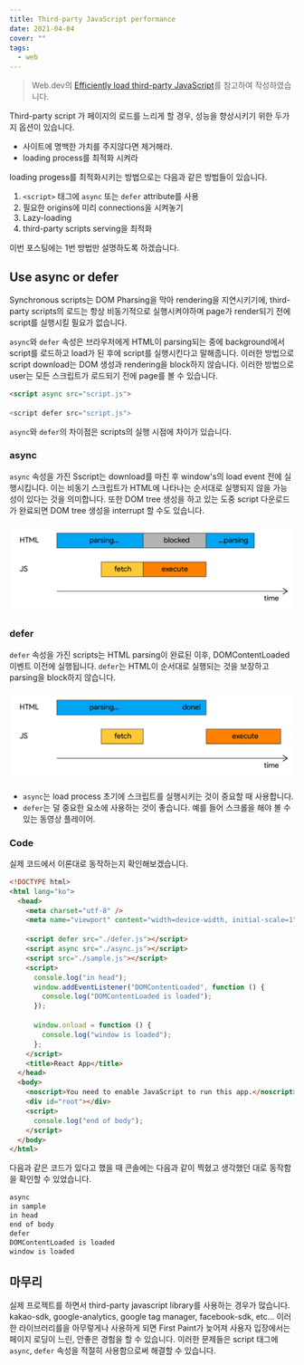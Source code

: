 ```yaml
---
title: Third-party JavaScript performance
date: 2021-04-04
cover: ""
tags:
  - web
---
```


> Web.dev의 [Efficiently load third-party JavaScript](https://web.dev/efficiently-load-third-party-javascript/)를 참고하여 작성하였습니다.

<!--truncate-->

Third-party script 가 페이지의 로드를 느리게 할 경우, 성능을 향상시키기 위한 두가지 옵션이 있습니다.

- 사이트에 명백한 가치를 주지않다면 제거해라.
- loading process를 최적화 시켜라

loading progess를 최적화시키는 방법으로는 다음과 같은 방법들이 있습니다.

1. `<script>` 태그에 `async` 또는 `defer` attribute를 사용
2. 필요한 origins에 미리 connections을 시켜놓기
3. Lazy-loading
4. third-party scripts serving을 최적화

이번 포스팅에는 1번 방법만 설명하도록 하겠습니다.

## Use async or defer

Synchronous scripts는 DOM Pharsing을 막아 rendering을 지연시키기에, third-party scripts의 로드는 항상 비동기적으로 실행시켜야하며 page가 render되기 전에 script를 실행시킬 필요가 없습니다.

`async`와 `defer` 속성은 브라우저에게 HTML이 parsing되는 중에 background에서 script를 로드하고 load가 된 후에 script를 실행시킨다고 말해줍니다. 이러한 방법으로 script download는 DOM 생성과 rendering을 block하지 않습니다. 이러한 방법으로 user는 모든 스크립트가 로드되기 전에 page를 볼 수 있습니다.

```html
<script async src="script.js">

<script defer src="script.js">
```

`async`와 `defer`의 차이점은 scripts의 실행 시점에 차이가 있습니다.

### async

`async` 속성을 가진 Sscript는 download를 마친 후 window's의 load event 전에 실행시킵니다. 이는 비동기 스크립트가 HTML에 나타나는 순서대로 실행되지 않을 가능성이 있다는 것을 의미합니다. 또한 DOM tree 생성을 하고 있는 도중 script 다운로드가 완료되면 DOM tree 생성을 interrupt 할 수도 있습니다.

![](../images/async.png)

### defer

`defer` 속성을 가진 scripts는 HTML parsing이 완료된 이후, DOMContentLoaded 이벤트 이전에 실행됩니다. `defer`는 HTML이 순서대로 실행되는 것을 보장하고 parsing을 block하지 않습니다.

![](../images/defer.png)

- `async`는 load process 초기에 스크립트를 실행시키는 것이 중요할 때 사용합니다.
- `defer`는 덜 중요한 요소에 사용하는 것이 좋습니다. 예를 들어 스크롤을 해야 볼 수 있는 동영상 플레이어.

### Code

실제 코드에서 이론대로 동작하는지 확인해보겠습니다.

```html
<!DOCTYPE html>
<html lang="ko">
  <head>
    <meta charset="utf-8" />
    <meta name="viewport" content="width=device-width, initial-scale=1" />

    <script defer src="./defer.js"></script>
    <script async src="./async.js"></script>
    <script src="./sample.js"></script>
    <script>
      console.log("in head");
      window.addEventListener("DOMContentLoaded", function () {
        console.log("DOMContentLoaded is loaded");
      });

      window.onload = function () {
        console.log("window is loaded");
      };
    </script>
    <title>React App</title>
  </head>
  <body>
    <noscript>You need to enable JavaScript to run this app.</noscript>
    <div id="root"></div>
    <script>
      console.log("end of body");
    </script>
  </body>
</html>
```

다음과 같은 코드가 있다고 했을 때 콘솔에는 다음과 같이 찍혔고 생각했던 대로 동작함을 확인할 수 있었습니다.

```
async
in sample
in head
end of body
defer
DOMContentLoaded is loaded
window is loaded
```

## 마무리

실제 프로젝트를 하면서 third-party javascript library를 사용하는 경우가 많습니다. kakao-sdk, google-analytics, google tag manager, facebook-sdk, etc... 이러한 라이브러리를을 아무렇게나 사용하게 되면 First Paint가 늦어져 사용자 입장에서는 페이지 로딩이 느린, 안좋은 경험을 할 수 있습니다. 이러한 문제들은 script 태그에 `async`, `defer` 속성을 적절히 사용함으로써 해결할 수 있습니다.

